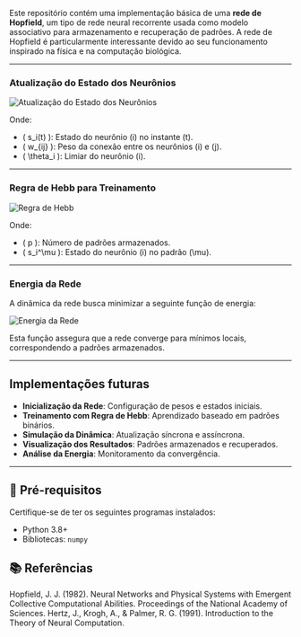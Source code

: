 Este repositório contém uma implementação básica de uma **rede de Hopfield**, um tipo de rede neural recorrente usada como modelo associativo para armazenamento e recuperação de padrões. A rede de Hopfield é particularmente interessante devido ao seu funcionamento inspirado na física e na computação biológica.

---

### Atualização do Estado dos Neurônios
![Atualização do Estado dos Neurônios](https://latex.codecogs.com/png.image?\dpi{150}s_i(t)=\text{sgn}\left(\sum_{j=1}^n\!w_{ij}s_j-\theta_i\right))

Onde:  
- \( s_i(t) \): Estado do neurônio \(i\) no instante \(t\).  
- \( w_{ij} \): Peso da conexão entre os neurônios \(i\) e \(j\).  
- \( \theta_i \): Limiar do neurônio \(i\).  

---

### Regra de Hebb para Treinamento
![Regra de Hebb](https://latex.codecogs.com/png.image?\dpi{150}w_{ij}=\frac{1}{p}\sum_{\mu=1}^p\!s_i^\mu\cdot\!s_j^\mu)

Onde:  
- \( p \): Número de padrões armazenados.  
- \( s_i^\mu \): Estado do neurônio \(i\) no padrão \(\mu\).  

---

### Energia da Rede
A dinâmica da rede busca minimizar a seguinte função de energia:

![Energia da Rede](https://latex.codecogs.com/png.image?\dpi{150}E=-\frac{1}{2}\sum_{i=1}^n\sum_{j=1}^n\!w_{ij}s_is_j+\sum_{i=1}^n\!\theta_is_i)

Esta função assegura que a rede converge para mínimos locais, correspondendo a padrões armazenados.

---

## Implementações futuras

- **Inicialização da Rede**: Configuração de pesos e estados iniciais.
- **Treinamento com Regra de Hebb**: Aprendizado baseado em padrões binários.
- **Simulação da Dinâmica**: Atualização síncrona e assíncrona.
- **Visualização dos Resultados**: Padrões armazenados e recuperados.
- **Análise da Energia**: Monitoramento da convergência.

---
## 🚀 Pré-requisitos
Certifique-se de ter os seguintes programas instalados:
- Python 3.8+
- Bibliotecas: `numpy`

## 📚 Referências
Hopfield, J. J. (1982). Neural Networks and Physical Systems with Emergent Collective Computational Abilities. Proceedings of the National Academy of Sciences.
Hertz, J., Krogh, A., & Palmer, R. G. (1991). Introduction to the Theory of Neural Computation.
